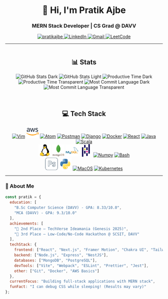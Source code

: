 <h1 align="center">👋 Hi, I'm Pratik Ajbe</h1>
<h3 align="center">MERN Stack Developer | CS Grad @ DAVV</h3>

<p align="center">
  <a href="https://github.com/pratikajbe">
    <img src="https://komarev.com/ghpvc/?username=pratikajbe&label=Profile%20views&color=0e75b6&style=flat" alt="pratikajbe" />
  </a>
  <a href="https://www.linkedin.com/in/pratik-ajbe-710bb326a/">
    <img src="https://img.shields.io/badge/LinkedIn-0077B5?style=flat&logo=linkedin&logoColor=white" alt="LinkedIn" />
  </a>
  <a href="mailto:pratikajbe@gmail.com">
    <img src="https://img.shields.io/badge/Gmail-D14836?style=flat&logo=gmail&logoColor=white" alt="Gmail" />
  </a>
  <a href="https://leetcode.com/pratikajbe/">
    <img src="https://img.shields.io/badge/-LeetCode-FFA116?style=flat&logo=LeetCode&logoColor=black" alt="LeetCode" />
  </a>
</p>

---

<!--- Stats and Tech Stack arranged properly --->
<div align="center" style="display: flex; flex-wrap: wrap; justify-content: center; gap: 2rem;">

  <div>
    <h2 align="center">📊 Stats</h2>
    <img src="https://github-readme-stats.vercel.app/api?username=PratikAjbe01&show_icons=true&theme=ambient_gradient&bg_color=00000000&border_color=00000000#gh-dark-mode-only" alt="GitHub Stats Dark"/>
    <img src="https://github-readme-stats.vercel.app/api?username=PratikAjbe01&show_icons=true&theme=shadow_blue&bg_color=00000000&border_color=00000000#gh-light-mode-only" alt="GitHub Stats Light"/>
    <img src="http://github-profile-summary-cards.vercel.app/api/cards/productive-time?username=PratikAjbe01&theme=dark&utcOffset=5.30#gh-light-mode-only" alt="Productive Time Dark"/>
    <img src="http://github-profile-summary-cards.vercel.app/api/cards/productive-time?username=PratikAjbe01&theme=transparent&utcOffset=5.30#gh-dark-mode-only" alt="Productive Time Transparent"/>
    <img src="http://github-profile-summary-cards.vercel.app/api/cards/most-commit-language?username=PratikAjbe01&theme=dark&exclude=html,CSS,Jupyter%20Notebook&v=1#gh-dark-mode-only" alt="Most Commit Language Dark"/>
    <img src="http://github-profile-summary-cards.vercel.app/api/cards/most-commit-language?username=PratikAjbe01&theme=transparent&exclude=html,CSS,Jupyter%20Notebook&v=1#gh-light-mode-only" alt="Most Commit Language Transparent"/>
  </div>

  <div>
    <h2 align="center">💻 Tech Stack</h2>
    <div align="center">
      <a href="#"><img src="https://raw.githubusercontent.com/marwin1991/profile-technology-icons/refs/heads/main/icons/vim.png" alt="Vim" width="40" height="40"></a>
      <a href="#"><img src="https://raw.githubusercontent.com/devicons/devicon/master/icons/amazonwebservices/amazonwebservices-original-wordmark.svg" alt="AWS" width="40" height="40"></a>
      <a href="#"><img src="https://raw.githubusercontent.com/marwin1991/profile-technology-icons/refs/heads/main/icons/atom.png" alt="Atom" width="40" height="40"></a>
      <a href="#"><img src="https://raw.githubusercontent.com/marwin1991/profile-technology-icons/refs/heads/main/icons/postman.png" alt="Postman" width="40" height="40"></a>
      <a href="#"><img src="https://raw.githubusercontent.com/marwin1991/profile-technology-icons/refs/heads/main/icons/django.png" alt="Django" width="40" height="40"></a>
      <a href="#"><img src="https://raw.githubusercontent.com/marwin1991/profile-technology-icons/refs/heads/main/icons/docker.png" alt="Docker" width="40" height="40"></a>
      <a href="#"><img src="https://raw.githubusercontent.com/marwin1991/profile-technology-icons/refs/heads/main/icons/react.png" alt="React" width="40" height="40"></a>
      <a href="#"><img src="https://raw.githubusercontent.com/marwin1991/profile-technology-icons/refs/heads/main/icons/java.png" alt="Java" width="40" height="40"></a>
      <a href="#"><img src="https://raw.githubusercontent.com/marwin1991/profile-technology-icons/refs/heads/main/icons/scala.png" alt="Scala" width="40" height="40"></a>
      <br>
      <a href="#"><img src="https://raw.githubusercontent.com/devicons/devicon/master/icons/linux/linux-original.svg" alt="Linux" width="40" height="40"></a>
      <a href="#"><img src="https://raw.githubusercontent.com/devicons/devicon/master/icons/mongodb/mongodb-original-wordmark.svg" alt="MongoDB" width="40" height="40"></a>
      <a href="#"><img src="https://raw.githubusercontent.com/devicons/devicon/master/icons/mysql/mysql-original-wordmark.svg" alt="MySQL" width="40" height="40"></a>
      <a href="#"><img src="https://raw.githubusercontent.com/devicons/devicon/2ae2a900d2f041da66e950e4d48052658d850630/icons/pandas/pandas-original.svg" alt="Pandas" width="40" height="40"></a>
      <a href="#"><img src="https://raw.githubusercontent.com/marwin1991/profile-technology-icons/refs/heads/main/icons/numpy.png" alt="Numpy" width="40" height="40"></a>
      <a href="#"><img src="https://raw.githubusercontent.com/marwin1991/profile-technology-icons/refs/heads/main/icons/bash.png" alt="Bash" width="40" height="40"></a>
      <br>
      <a href="#"><img src="https://raw.githubusercontent.com/devicons/devicon/master/icons/photoshop/photoshop-line.svg" alt="Photoshop" width="40" height="40"></a>
      <a href="#"><img src="https://raw.githubusercontent.com/devicons/devicon/master/icons/python/python-original.svg" alt="Python" width="40" height="40"></a>
      <a href="#"><img src="https://raw.githubusercontent.com/marwin1991/profile-technology-icons/refs/heads/main/icons/macos.png" alt="MacOS" width="40" height="40"></a>
      <a href="#"><img src="https://raw.githubusercontent.com/marwin1991/profile-technology-icons/refs/heads/main/icons/kubernetes.png" alt="Kubernetes" width="40" height="40"></a>
    </div>
  </div>

</div>

---

### 🚀 About Me

```javascript
const pratik = {
  education: [
    "B.Sc Computer Science (DAVV) - GPA: 8.33/10.0",
    "MCA (DAVV) - GPA: 9.3/10.0"
  ],
  achievements: [
    "🥈 2nd Place – TechVerse Ideamania (Genesis 2025)",
    "🥉 3rd Place – Low-Code/No-Code Hackathon @ SCSIT, DAVV"
  ],
  techStack: {
    frontend: ["React", "Next.js", "Framer Motion", "Chakra UI", "TailwindCSS"],
    backend: ["Node.js", "Express", "NestJS"],
    databases: ["MongoDB", "PostgreSQL"],
    devTools: ["Vite", "Webpack", "ESLint", "Prettier", "Jest"],
    other: ["Git", "Docker", "AWS Basics"]
  },
  currentFocus: "Building full-stack applications with MERN stack",
  funFact: "I can debug CSS while sleeping! (Results may vary)"
};
